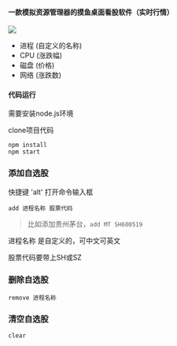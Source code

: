 #### 一款模拟资源管理器的摸鱼桌面看股软件（实时行情）

![](http://qiniu.hgteam.cn/ac.png)

- 进程 (自定义的名称)
- CPU (涨跌幅)
- 磁盘 (价格)
- 网络 (涨跌数)

#### 代码运行
需要安装node.js环境

clone项目代码

```
npm install
npm start
```


### 添加自选股
快捷键 'alt' 打开命令输入框

`add 进程名称 股票代码`

> 比如添加贵州茅台，`add MT SH600519`

进程名称 是自定义的，可中文可英文

股票代码要带上SH或SZ

### 删除自选股

`remove 进程名称`

### 清空自选股

`clear`
